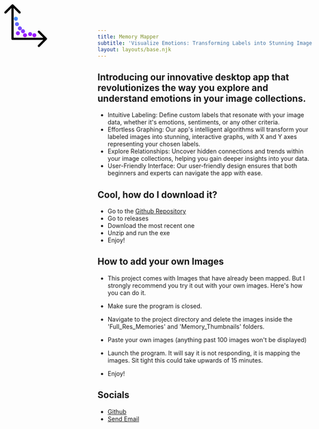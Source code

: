 ```yaml
---
title: Memory Mapper
subtitle: 'Visualize Emotions: Transforming Labels into Stunning Image Graphs'
layout: layouts/base.njk
---
```



## Introducing our innovative desktop app that revolutionizes the way you explore and understand emotions in your image collections.

- Intuitive Labeling: Define custom labels that resonate with your image data, whether it's emotions, sentiments, or any other criteria.
- Effortless Graphing: Our app's intelligent algorithms will transform your labeled images into stunning, interactive graphs, with X and Y axes representing your chosen labels.
- Explore Relationships: Uncover hidden connections and trends within your image collections, helping you gain deeper insights into your data.
- User-Friendly Interface: Our user-friendly design ensures that both beginners and experts can navigate the app with ease.


## Cool, how do I download it?
- Go to the [Github Repository](https://github.com/NoodlesOfWrath/Memory-Mapper)
- Go to releases
- Download the most recent one
- Unzip and run the exe
- Enjoy!


## How to add your own Images

- This project comes with Images that have already been mapped. But I strongly recommend you try it out with your own images. Here's how you can do it.

- Make sure the program is closed.
- Navigate to the project directory and delete the images inside the 'Full_Res_Memories' and 'Memory_Thumbnails' folders.
- Paste your own images (anything past 100 images won't be displayed)
- Launch the program. It will say it is not responding, it is mapping the images. Sit tight this could take upwards of 15 minutes.
- Enjoy!


## Socials
- [Github](https://github.com/NoodlesOfWrath)
- <a href = "mailto: ethanalmloff@gmail.com">Send Email</a>


<!DOCTYPE html>
<html>
<head>
  <style>
    /* Use CSS to position the content in the top-left corner */
    .top-left {
      position: absolute;
      top: 0;
      left: 0;
      padding: 10px; /* Add some padding for spacing */
    }
  </style>
</head>
<body>
  <div class="top-left">
    <svg width="100" height="100" viewBox="0 0 192 192" fill="none" xmlns="http://www.w3.org/2000/svg">
<path d="M37 155H32C32 157.761 34.2386 160 37 160V155ZM190.536 158.536C192.488 156.583 192.488 153.417 190.536 151.464L158.716 119.645C156.763 117.692 153.597 117.692 151.645 119.645C149.692 121.597 149.692 124.763 151.645 126.716L179.929 155L151.645 183.284C149.692 185.237 149.692 188.403 151.645 190.355C153.597 192.308 156.763 192.308 158.716 190.355L190.536 158.536ZM40.5355 1.46447C38.5829 -0.488155 35.4171 -0.488155 33.4645 1.46447L1.64466 33.2843C-0.307961 35.2369 -0.307961 38.4027 1.64466 40.3553C3.59728 42.308 6.76311 42.308 8.71573 40.3553L37 12.0711L65.2843 40.3553C67.2369 42.308 70.4027 42.308 72.3553 40.3553C74.308 38.4027 74.308 35.2369 72.3553 33.2843L40.5355 1.46447ZM37 160H187V150H37V160ZM42 155V5H32V155H42Z" fill="black"/>
<mask id="mask0_1_31" style="mask-type:luminance" maskUnits="userSpaceOnUse" x="43" y="56" width="101" height="92">
<circle cx="61" cy="130" r="9" fill="white"/>
<circle cx="116" cy="134" r="9" fill="white"/>
<circle cx="57" cy="89" r="9" fill="white"/>
<circle cx="52" cy="65" r="9" fill="white"/>
<circle cx="70" cy="108" r="9" fill="white"/>
<circle cx="84" cy="121" r="9" fill="white"/>
<circle cx="135" cy="139" r="9" fill="white"/>
<circle cx="93" cy="139" r="9" fill="white"/>
</mask>
<g mask="url(#mask0_1_31)">
<rect x="37" width="150" height="155" fill="url(#paint0_linear_1_31)"/>
</g>
<defs>
<linearGradient id="paint0_linear_1_31" x1="112" y1="0" x2="112" y2="155" gradientUnits="userSpaceOnUse">
<stop stop-color="#00F0FF"/>
<stop offset="1" stop-color="#AD00FF"/>
</linearGradient>
</defs>
</svg>
  </div>
</body>
</html>


